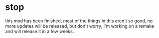 # stop

this mod has been finished, most of the things in this aren't so good, no more updates will be released, but don't worry, I'm working on a remake and will release it in a few weeks.
